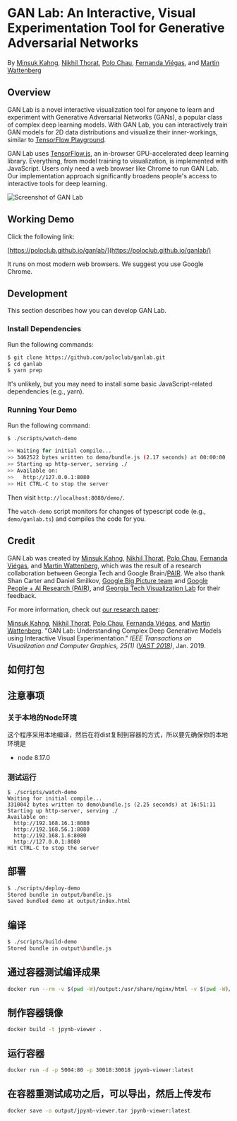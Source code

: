 # GAN Lab: An Interactive, Visual Experimentation Tool for Generative Adversarial Networks

By 
[Minsuk Kahng](http://minsuk.com),
[Nikhil Thorat](https://twitter.com/nsthorat),
[Polo Chau](https://www.cc.gatech.edu/~dchau/),
[Fernanda Viégas](http://fernandaviegas.com/), and 
[Martin Wattenberg](http://www.bewitched.com/)

## Overview

GAN Lab is a novel interactive visualization tool for anyone to learn and experiment with Generative Adversarial Networks (GANs), a popular class of complex deep learning models. With GAN Lab, you can interactively train GAN models for 2D data distributions and visualize their inner-workings, similar to [TensorFlow Playground](http://playground.tensorflow.org/).

GAN Lab uses [TensorFlow.js](https://js.tensorflow.org/), an in-browser GPU-accelerated deep learning library. Everything, from model training to visualization, is implemented with JavaScript. Users only need a web browser like Chrome to run GAN Lab. Our implementation approach significantly broadens people's access to interactive tools for deep learning. 

![Screenshot of GAN Lab](ganlab-teaser.png)


## Working Demo

Click the following link:

[https://poloclub.github.io/ganlab/](https://poloclub.github.io/ganlab/)

It runs on most modern web browsers. We suggest you use Google Chrome.


## Development

This section describes how you can develop GAN Lab.

### Install Dependencies

Run the following commands: 

```bash
$ git clone https://github.com/poloclub/ganlab.git
$ cd ganlab
$ yarn prep
```

It's unlikely, but you may need to install some basic JavaScript-related dependencies (e.g., yarn).


### Running Your Demo

Run the following command:

```bash
$ ./scripts/watch-demo

>> Waiting for initial compile...
>> 3462522 bytes written to demo/bundle.js (2.17 seconds) at 00:00:00
>> Starting up http-server, serving ./
>> Available on:
>>   http://127.0.0.1:8080
>> Hit CTRL-C to stop the server
```

Then visit `http://localhost:8080/demo/`. 

The `watch-demo` script monitors for changes of typescript code (e.g., `demo/ganlab.ts`)
and compiles the code for you.


## Credit

GAN Lab was created by 
[Minsuk Kahng](http://minsuk.com),
[Nikhil Thorat](https://twitter.com/nsthorat),
[Polo Chau](https://www.cc.gatech.edu/~dchau/),
[Fernanda Viégas](http://www.fernandaviegas.com/), and 
[Martin Wattenberg](http://www.bewitched.com/),
which was the result of a research collaboration between Georgia Tech and Google Brain/[PAIR](https://ai.google/research/teams/brain/pair).
We also thank Shan Carter and Daniel Smilkov, 
[Google Big Picture team](https://research.google.com/bigpicture/) and 
[Google People + AI Research (PAIR)](https://ai.google/research/teams/brain/pair), and 
[Georgia Tech Visualization Lab](http://vis.gatech.edu/)
for their feedback.
 
For more information, check out 
[our research paper](http://minsuk.com/research/papers/kahng-ganlab-vast2018.pdf):     
 
[Minsuk Kahng](http://minsuk.com),
[Nikhil Thorat](https://twitter.com/nsthorat),
[Polo Chau](https://www.cc.gatech.edu/~dchau/),
[Fernanda Viégas](http://www.fernandaviegas.com/), and 
[Martin Wattenberg](http://www.bewitched.com/).
"GAN Lab: Understanding Complex Deep Generative Models using Interactive Visual Experimentation."
*IEEE Transactions on Visualization and Computer Graphics, 25(1) ([VAST 2018](http://ieeevis.org/year/2018/welcome))*, Jan. 2019.


## 如何打包

## 注意事项

### 关于本地的Node环境
这个程序采用本地编译，然后在将dist复制到容器的方式，所以要先确保你的本地环境是
- node 8.17.0




### 测试运行
```
$ ./scripts/watch-demo
Waiting for initial compile...
3310042 bytes written to demo\bundle.js (2.25 seconds) at 16:51:11
Starting up http-server, serving ./
Available on:
  http://192.168.16.1:8080
  http://192.168.56.1:8080
  http://192.168.1.6:8080
  http://127.0.0.1:8080
Hit CTRL-C to stop the server
```
## 部署

```bash
$ ./scripts/deploy-demo
Stored bundle in output/bundle.js
Saved bundled demo at output/index.html
```

## 编译
```bash
$ ./scripts/build-demo
Stored bundle in output\bundle.js
```



## 通过容器测试编译成果

```bash
docker run --rm -v $(pwd -W)/output:/usr/share/nginx/html -v $(pwd -W)/nginx.conf:/etc/nginx/conf.d/default.conf -p 5006:80  nginx:alpine
```
## 制作容器镜像

```bash
docker build -t jpynb-viewer .
```

## 运行容器
```bash
docker run -d -p 5004:80 -p 30018:30018 jpynb-viewer:latest
```

## 在容器重测试成功之后，可以导出，然后上传发布

```bash
docker save -o output/jpynb-viewer.tar jpynb-viewer:latest
```
